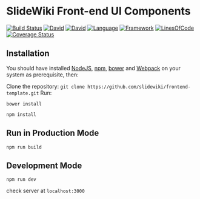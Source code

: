 # SlideWiki Front-end UI Components #
[![Build Status](https://orca.snap-ci.com/slidewiki/frontend-template/branch/master/build_image)](https://orca.snap-ci.com/slidewiki/frontend-template/branch/master)
[![David](https://img.shields.io/david/slidewiki/frontend-template.svg?style=flat-square)](https://david-dm.org/slidewiki/frontend-template)
[![David](https://img.shields.io/david/dev/slidewiki/frontend-template.svg?style=flat-square)](https://david-dm.org/slidewiki/frontend-template#info=devDependencies)
[![Language](https://img.shields.io/badge/Language-Javascript%20ECMA2015-lightgrey.svg?style=flat-square)](https://developer.mozilla.org/en-US/docs/Web/JavaScript)
[![Framework](https://img.shields.io/badge/Framework-NodeJS%205.7.0-blue.svg?style=flat-square)](https://nodejs.org/)
[![LinesOfCode](https://img.shields.io/badge/LOC-1271-lightgrey.svg?style=flat-square)](https://github.com/slidewiki/Microservice-Template/blob/master/application/package.json)
[![Coverage Status](https://coveralls.io/repos/github/slidewiki/frontend-template/badge.svg?branch=master)](https://coveralls.io/github/slidewiki/frontend-template?branch=master)


## Installation ##

You should have installed [NodeJS](https://nodejs.org/), [npm](https://github.com/npm/npm), [bower](http://bower.io/) and [Webpack](https://webpack.github.io/) on your system as prerequisite, then:

Clone the repository: `git clone https://github.com/slidewiki/frontend-template.git`
Run:

`bower install`

`npm install`

## Run in Production Mode ##

`npm run build`


## Development Mode ##

`npm run dev`

check server at `localhost:3000`

